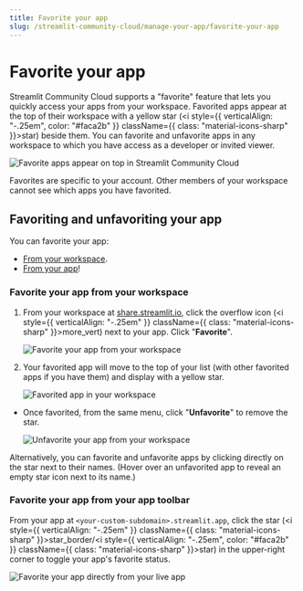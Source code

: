```yaml
---
title: Favorite your app
slug: /streamlit-community-cloud/manage-your-app/favorite-your-app
---
```


# Favorite your app

Streamlit Community Cloud supports a "favorite" feature that lets you quickly access your apps from your workspace. Favorited apps appear at the top of their workspace with a yellow star (<i style={{ verticalAlign: "-.25em", color: "#faca2b" }} className={{ class: "material-icons-sharp" }}>star</i>) beside them. You can favorite and unfavorite apps in any workspace to which you have access as a developer or invited viewer.

![Favorite apps appear on top in Streamlit Community Cloud](/images/streamlit-community-cloud/workspace-app-favorites-top.png)

<Note>

Favorites are specific to your account. Other members of your workspace cannot see which apps you have favorited.

</Note>

## Favoriting and unfavoriting your app

You can favorite your app:
* [From your workspace](#favorite-your-app-from-your-workspace).
* [From your app](#favorite-your-app-from-your-app-toolbar)!

### Favorite your app from your workspace

1. From your workspace at <a href="https://share.streamlit.io" target="_blank">share.streamlit.io</a>, click the overflow icon (<i style={{ verticalAlign: "-.25em" }} className={{ class: "material-icons-sharp" }}>more_vert</i>) next to your app. Click "**Favorite**".

    ![Favorite your app from your workspace](/images/streamlit-community-cloud/workspace-app-favorite.png)

2. Your favorited app will move to the top of your list (with other favorited apps if you have them) and display with a yellow star.

    ![Favorited app in your workspace](/images/streamlit-community-cloud/workspace-app-favorited.png)

* Once favorited, from the same menu, click "**Unfavorite**" to remove the star.

    ![Unfavorite your app from your workspace](/images/streamlit-community-cloud/workspace-app-unfavorite.png)

Alternatively, you can favorite and unfavorite apps by clicking directly on the star next to their names. (Hover over an unfavorited app to reveal an empty star icon next to its name.)

### Favorite your app from your app toolbar

From your app at `<your-custom-subdomain>.streamlit.app`, click the star (<i style={{ verticalAlign: "-.25em" }} className={{ class: "material-icons-sharp" }}>star_border</i>/<i style={{ verticalAlign: "-.25em", color: "#faca2b" }} className={{ class: "material-icons-sharp" }}>star</i>) in the upper-right corner to toggle your app's favorite status.

![Favorite your app directly from your live app](/images/streamlit-community-cloud/favorite-select.png)
